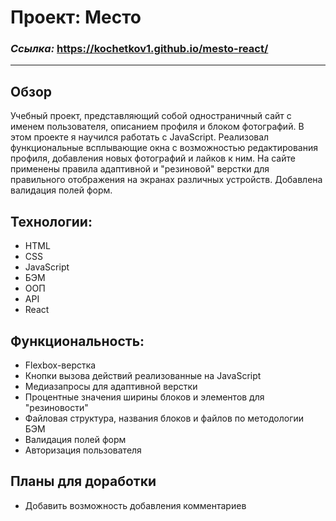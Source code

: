 # Проект: Место

### _Ссылка:_ https://kochetkov1.github.io/mesto-react/
___
## Обзор

  Учебный проект, представляющий собой одностраничный сайт с именем пользователя, описанием профиля и блоком фотографий. В этом проекте я научился работать с JavaScript. Реализовал функциональные всплывающие окна с возможностью редактирования профиля, добавления новых фотографий и лайков к ним. На сайте применены правила адаптивной и "резиновой" верстки для правильного отображения на экранах различных устройств. Добавлена валидация полей форм.

## Технологии:
- HTML
- CSS
- JavaScript
- БЭМ
- ООП
- API
- React

## Функциональность:
- Flexbox-верстка
- Кнопки вызова действий реализованные на JavaScript
- Медиазапросы для адаптивной верстки
- Процентные значения ширины блоков и элементов для "резиновости"
- Файловая структура, названия блоков и файлов по методологии БЭМ
- Валидация полей форм
- Авторизация пользователя

## Планы для доработки
- Добавить возможность добавления комментариев